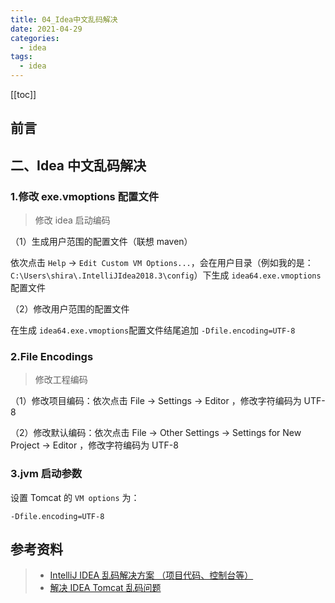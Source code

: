 ```yaml
---
title: 04_Idea中文乱码解决
date: 2021-04-29
categories:
  - idea
tags:
  - idea
---
```


[[toc]]

## 前言

## 二、Idea 中文乱码解决

### 1.修改 exe.vmoptions 配置文件

> 修改 idea 启动编码

（1）生成用户范围的配置文件（联想 maven）

依次点击 `Help` -> `Edit Custom VM Options...`，会在用户目录（例如我的是：`C:\Users\shira\.IntelliJIdea2018.3\config`）下生成 `idea64.exe.vmoptions`配置文件

（2）修改用户范围的配置文件

在生成 `idea64.exe.vmoptions`配置文件结尾追加 `-Dfile.encoding=UTF-8`

### 2.File Encodings

> 修改工程编码

（1）修改项目编码：依次点击 File -> Settings -> Editor ，修改字符编码为 UTF-8

（2）修改默认编码：依次点击 File -> Other Settings -> Settings for New Project -> Editor ，修改字符编码为 UTF-8

### 3.jvm 启动参数

设置 Tomcat 的 `VM options` 为：

```properties
-Dfile.encoding=UTF-8
```

## 参考资料

> - [IntelliJ IDEA 乱码解决方案 （项目代码、控制台等）](https://www.cnblogs.com/vhua/p/idea_1.html)
> - [解决 IDEA Tomcat 乱码问题](https://www.jianshu.com/p/754aa41824b9)
